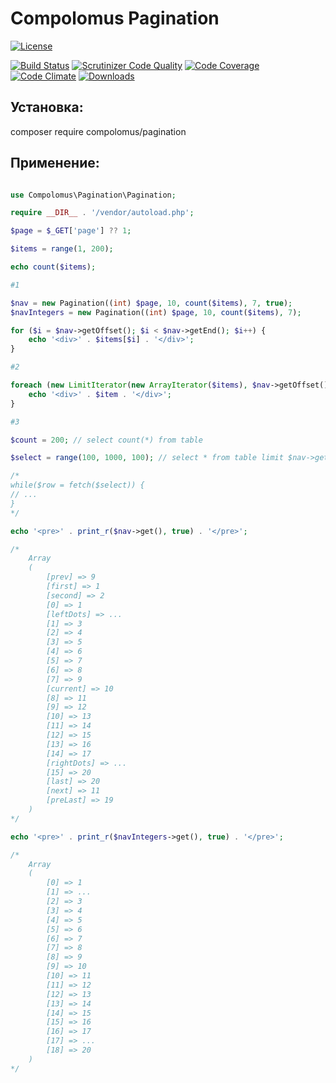 # Compolomus Pagination

[![License](https://poser.pugx.org/compolomus/Pagination/license)](https://packagist.org/packages/compolomus/Pagination)

[![Build Status](https://scrutinizer-ci.com/g/Compolomus/Pagination/badges/build.png?b=master)](https://scrutinizer-ci.com/g/Compolomus/Pagination/build-status/master)
[![Scrutinizer Code Quality](https://scrutinizer-ci.com/g/Compolomus/Pagination/badges/quality-score.png?b=master)](https://scrutinizer-ci.com/g/Compolomus/Pagination/?branch=master)
[![Code Coverage](https://scrutinizer-ci.com/g/Compolomus/Pagination/badges/coverage.png?b=master)](https://scrutinizer-ci.com/g/Compolomus/Pagination/?branch=master)
[![Code Climate](https://codeclimate.com/github/Compolomus/Pagination/badges/gpa.svg)](https://codeclimate.com/github/Compolomus/Pagination)
[![Downloads](https://poser.pugx.org/compolomus/Pagination/downloads)](https://packagist.org/packages/compolomus/Pagination)

## Установка:

composer require compolomus/pagination

## Применение:

```php

use Compolomus\Pagination\Pagination;

require __DIR__ . '/vendor/autoload.php';

$page = $_GET['page'] ?? 1;

$items = range(1, 200);

echo count($items);

#1

$nav = new Pagination((int) $page, 10, count($items), 7, true);
$navIntegers = new Pagination((int) $page, 10, count($items), 7);

for ($i = $nav->getOffset(); $i < $nav->getEnd(); $i++) {
    echo '<div>' . $items[$i] . '</div>';
}

#2

foreach (new LimitIterator(new ArrayIterator($items), $nav->getOffset(), $nav->getLimit()) as $item) {
    echo '<div>' . $item . '</div>';
}

#3

$count = 200; // select count(*) from table

$select = range(100, 1000, 100); // select * from table limit $nav->getLimit() offset $nav->getOffset()

/*
while($row = fetch($select)) {
// ...
}
*/

echo '<pre>' . print_r($nav->get(), true) . '</pre>';

/*
    Array
    (
        [prev] => 9
        [first] => 1
        [second] => 2
        [0] => 1
        [leftDots] => ...
        [1] => 3
        [2] => 4
        [3] => 5
        [4] => 6
        [5] => 7
        [6] => 8
        [7] => 9
        [current] => 10
        [8] => 11
        [9] => 12
        [10] => 13
        [11] => 14
        [12] => 15
        [13] => 16
        [14] => 17
        [rightDots] => ...
        [15] => 20
        [last] => 20
        [next] => 11
        [preLast] => 19
    )
*/

echo '<pre>' . print_r($navIntegers->get(), true) . '</pre>';

/*
    Array
    (
        [0] => 1
        [1] => ...
        [2] => 3
        [3] => 4
        [4] => 5
        [5] => 6
        [6] => 7
        [7] => 8
        [8] => 9
        [9] => 10
        [10] => 11
        [11] => 12
        [12] => 13
        [13] => 14
        [14] => 15
        [15] => 16
        [16] => 17
        [17] => ...
        [18] => 20
    )
*/

```
